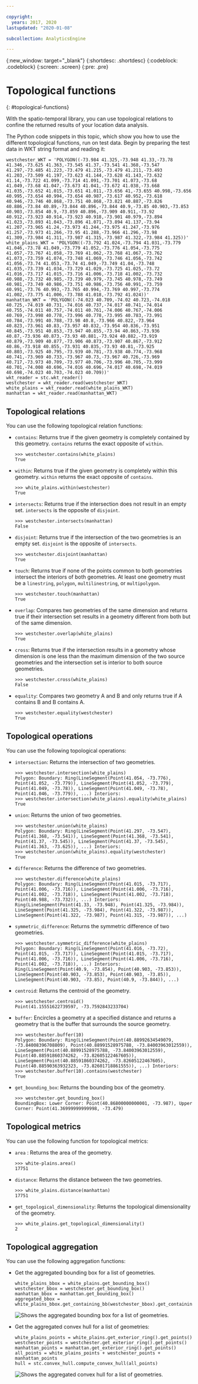 ```yaml
---

copyright:
  years: 2017, 2020
lastupdated: "2020-01-08"

subcollection: AnalyticsEngine

---
```


<!-- Attribute definitions -->
{:new_window: target="_blank"}
{:shortdesc: .shortdesc}
{:codeblock: .codeblock}
{:screen: .screen}
{:pre: .pre}

# Topological functions
{: #topological-functions}

With the spatio-temporal library, you can use topological relations to confine the returned results of your location data analysis.

The Python code snippets in this topic, which show you how to use the different topological functions, run on test data. Begin by preparing the test data in WKT string format and reading it:
```
westchester_WKT = 'POLYGON((-73.984 41.325,-73.948 41.33,-73.78 41.346,-73.625 41.363,-73.545 41.37,-73.541 41.368,-73.547 41.297,-73.485 41.223,-73.479 41.215,-73.479 41.211,-73.493 41.203,-73.509 41.197,-73.623 41.144,-73.628 41.143,-73.632 41.14,-73.722 41.099,-73.714 41.091,-73.701 41.073,-73.68 41.049,-73.68 41.047,-73.673 41.041,-73.672 41.038,-73.668 41.035,-73.652 41.015,-73.651 41.011,-73.656 41,-73.655 40.998,-73.656 40.995,-73.654 40.994,-73.654 40.987,-73.617 40.952,-73.618 40.946,-73.746 40.868,-73.751 40.868,-73.821 40.887,-73.826 40.886,-73.84 40.89,-73.844 40.896,-73.844 40.9,-73.85 40.903,-73.853 40.903,-73.854 40.9,-73.859 40.896,-73.909 40.911,-73.92 40.912,-73.923 40.914,-73.923 40.918,-73.901 40.979,-73.894 41.023,-73.893 41.043,-73.896 41.071,-73.894 41.137,-73.94 41.207,-73.965 41.24,-73.973 41.244,-73.975 41.247,-73.976 41.257,-73.973 41.266,-73.95 41.288,-73.966 41.296,-73.98 41.309,-73.984 41.311,-73.987 41.315,-73.987 41.322,-73.984 41.325))'
white_plains_WKT = 'POLYGON((-73.792 41.024,-73.794 41.031,-73.779 41.046,-73.78 41.049,-73.779 41.052,-73.776 41.054,-73.775 41.057,-73.767 41.058,-73.769 41.062,-73.768 41.067,-73.762 41.073,-73.759 41.074,-73.748 41.069,-73.746 41.056,-73.742 41.056,-73.74 41.053,-73.74 41.049,-73.749 41.04,-73.748 41.035,-73.739 41.034,-73.729 41.029,-73.725 41.025,-73.72 41.016,-73.717 41.015,-73.716 41.006,-73.718 41.002,-73.732 40.988,-73.732 40.985,-73.739 40.979,-73.745 40.978,-73.749 40.981,-73.749 40.986,-73.751 40.986,-73.756 40.991,-73.759 40.991,-73.76 40.993,-73.765 40.994,-73.769 40.997,-73.774 41.002,-73.775 41.006,-73.788 41.018,-73.792 41.024))'
manhattan_WKT = 'POLYGON((-74.023 40.709,-74.02 40.723,-74.018 40.725,-74.019 40.731,-74.016 40.737,-74.017 40.741,-74.014 40.755,-74.011 40.757,-74.011 40.761,-74.006 40.767,-74.006 40.769,-73.998 40.778,-73.996 40.778,-73.995 40.783,-73.991 40.784,-73.991 40.788,-73.98 40.8,-73.966 40.822,-73.964 40.823,-73.961 40.83,-73.957 40.832,-73.954 40.836,-73.951 40.845,-73.951 40.853,-73.947 40.855,-73.94 40.863,-73.936 40.87,-73.936 40.873,-73.93 40.881,-73.924 40.882,-73.919 40.879,-73.909 40.877,-73.906 40.873,-73.907 40.867,-73.912 40.86,-73.918 40.855,-73.931 40.835,-73.93 40.81,-73.925 40.803,-73.925 40.795,-73.939 40.781,-73.938 40.774,-73.968 40.741,-73.969 40.733,-73.967 40.73,-73.967 40.726,-73.969 40.717,-73.973 40.709,-73.977 40.706,-73.996 40.705,-73.999 40.701,-74.008 40.696,-74.016 40.696,-74.017 40.698,-74.019 40.698,-74.023 40.703,-74.023 40.709))'
wkt_reader = stc.wkt_reader()
westchester = wkt_reader.read(westchester_WKT)
white_plains = wkt_reader.read(white_plains_WKT)
manhattan = wkt_reader.read(manhattan_WKT)
```

## Topological relations

You can use the following topological relation functions:

- `contains`: Returns true if the given geometry is completely contained by this geometry. `contains` returns the exact opposite  of `within`.
    ```
    >>> westchester.contains(white_plains)
    True
    ```
- `within`: Returns true if the given geometry is completely within this geometry. `within` returns the exact opposite of `contains`.
    ```
    >>> white_plains.within(westchester)
    True
    ```
- `intersects`: Returns true if the intersection does not result in an empty set. `intersects` is the opposite of `disjoint`.
    ```
    >>> westchester.intersects(manhattan)
    False
    ```
- `disjoint`: Returns true if the intersection of the two geometries is an empty set. `disjoint` is the opposite of `intersects`.
    ```
    >>> westchester.disjoint(manhattan)
    True
    ```
- `touch`: Returns true if none of the points common to both geometries intersect the interiors of both geometries. At least one geometry must be a `linestring`, `polygon`, `multilinestring`, or `multipolygon`.
    ```
    >>> westchester.touch(manhattan)
    True
    ```
- `overlap`: Compares two geometries of the same dimension and returns true if their intersection set results in a geometry different from both but of the same dimension.
    ```
    >>> westchester.overlap(white_plains)
    True
    ```
- `cross`: Returns true if the intersection results in a geometry whose dimension is one less than the maximum dimension of the two source geometries and the intersection set is interior to both source geometries.
    ```
    >>> westchester.cross(white_plains)
    False
    ```
- `equality`: Compares two geometry A and B and only returns true if A contains B and B contains A.
    ```
    >>> westchester.equality(westchester)
    True
    ```

## Topological operations

You can use the following topological operations:

- `intersection`: Returns the intersection of two geometries.
    ```
    >>> westchester.intersection(white_plains)
    Polygon: Boundary: Ring(LineSegment(Point(41.054, -73.776), Point(41.052, -73.779)), LineSegment(Point(41.052, -73.779), Point(41.049, -73.78)), LineSegment(Point(41.049, -73.78), Point(41.046, -73.779)), ...) Interiors:
    >>> westchester.intersection(white_plains).equality(white_plains)
    True
    ```
- `union`: Returns the union of two geometries.
    ```
    >>> westchester.union(white_plains)
    Polygon: Boundary: Ring(LineSegment(Point(41.297, -73.547), Point(41.368, -73.541)), LineSegment(Point(41.368, -73.541), Point(41.37, -73.545)), LineSegment(Point(41.37, -73.545), Point(41.363, -73.625)), ...) Interiors:
    >>> westchester.union(white_plains).equality(westchester)
    True
    ```
- `difference`: Returns the difference of two geometries.
    ```
    >>> westchester.difference(white_plains)
    Polygon: Boundary: Ring(LineSegment(Point(41.015, -73.717), Point(41.006, -73.716)), LineSegment(Point(41.006, -73.716), Point(41.002, -73.718)), LineSegment(Point(41.002, -73.718), Point(40.988, -73.732)), ...) Interiors: Ring(LineSegment(Point(41.33, -73.948), Point(41.325, -73.984)), LineSegment(Point(41.325, -73.984), Point(41.322, -73.987)), LineSegment(Point(41.322, -73.987), Point(41.315, -73.987)), ...)
    ```
- `symmetric_difference`: Returns the symmetric difference of two geometries.
    ```
    >>> westchester.symmetric_difference(white_plains)
    Polygon: Boundary: Ring(LineSegment(Point(41.016, -73.72), Point(41.015, -73.717)), LineSegment(Point(41.015, -73.717), Point(41.006, -73.716)), LineSegment(Point(41.006, -73.716), Point(41.002, -73.718)), ...) Interiors: Ring(LineSegment(Point(40.9, -73.854), Point(40.903, -73.853)), LineSegment(Point(40.903, -73.853), Point(40.903, -73.85)), LineSegment(Point(40.903, -73.85), Point(40.9, -73.844)), ...)
    ```
- `centroid`: Returns the centroid of the geometry.
    ```
    >>> westchester.centroid()
    Point(41.15551622739597, -73.7592843233704)
    ```
- `buffer`: Encircles a geometry at a specified distance and returns a geometry that is the buffer that surrounds the source geometry.
    ```
    >>> westchester.buffer(10)
    Polygon: Boundary: Ring(LineSegment(Point(40.88992634549079, -73.84008396708809), Point(40.88991528975788, -73.84003963012559)), LineSegment(Point(40.88991528975788, -73.84003963012559), Point(40.88591860374262, -73.82605122467605)), LineSegment(Point(40.88591860374262, -73.82605122467605), Point(40.88590363932323, -73.82601718861555)), ...) Interiors:
    >>> westchester.buffer(10).contains(westchester)
    True
    ```
- `get_bounding_box`: Returns the bounding box of the geometry.
    ```
    >>> westchester.get_bounding_box()
    BoundingBox: Lower Corner: Point(40.86800000000001, -73.987), Upper Corner: Point(41.36999999999998, -73.479)
    ```

## Topological metrics

You can use the following function for topological metrics:

- `area` : Returns the area of the geometry.
    ```
    >>> white-plains.area()
    17751
    ```
- `distance`: Returns the distance between the two geometries.
    ```
    >>> white_plains.distance(manhattan)
    17751
    ```
- `get_topological_dimensionality`: Returns the topological dimensionality of the geometry.
    ```
    >>> white_plains.get_topological_dimensionality()
    2
    ```

## Topological aggregation

You can use the following aggregation functions:

- Get the aggregated bounding box for a list of geometries.
    ```
    white_plains_bbox = white_plains.get_bounding_box()
    westchester_bbox = westchester.get_bounding_box()
    manhattan_bbox = manhattan.get_bounding_box()
    aggregated_bbox = white_plains_bbox.get_containing_bb(westchester_bbox).get_containing_bb(manhattan_bbox)
    ```

    ![Shows the aggregated bounding box for a list of geometries.](images/bbox.png)

- Get the aggregated convex hull for a list of geometries:
    ```
    white_plains_points = white_plains.get_exterior_ring().get_points()
    westchester_points = westchester.get_exterior_ring().get_points()
    manhattan_points = manhattan.get_exterior_ring().get_points()
    all_points = white_plains_points + westchester_points + manhattan_points
    hull = stc.convex_hull.compute_convex_hull(all_points)
    ```

    ![Shows the aggregated convex hull for a list of  geometries.](images/convex_hull.png)
